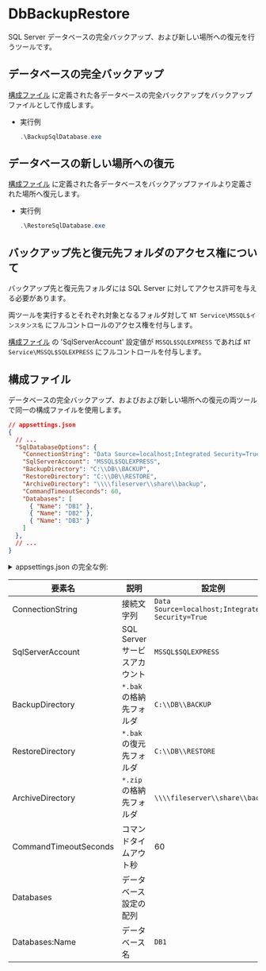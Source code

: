 # DbBackupRestore

SQL Server データベースの完全バックアップ、および新しい場所への復元を行うツールです。

## データベースの完全バックアップ

[構成ファイル](#構成ファイル) に定義された各データベースの完全バックアップをバックアップファイルとして作成します。

* 実行例
    ```ps1
    .\BackupSqlDatabase.exe
    ```

## データベースの新しい場所への復元

[構成ファイル](#構成ファイル) に定義された各データベースをバックアップファイルより定義された場所へ復元します。

* 実行例
    ```ps1
    .\RestoreSqlDatabase.exe
    ```

## バックアップ先と復元先フォルダのアクセス権について
バックアップ先と復元先フォルダには SQL Server に対してアクセス許可を与える必要があります。

両ツールを実行するとそれぞれ対象となるフォルダ対して `NT Service\MSSQL$インスタンス名` にフルコントロールのアクセス権を付与します。

[構成ファイル](#構成ファイル) の 'SqlServerAccount' 設定値が `MSSQL$SQLEXPRESS` であれば `NT Service\MSSQL$SQLEXPRESS` にフルコントロールを付与します。


## 構成ファイル

データベースの完全バックアップ、およびおよび新しい場所への復元の両ツールで同一の構成ファイルを使用します。

```json
// appsettings.json
{
  // ...
  "SqlDatabaseOptions": {
    "ConnectionString": "Data Source=localhost;Integrated Security=True",
    "SqlServerAccount": "MSSQL$SQLEXPRESS",
    "BackupDirectory": "C:\\DB\\BACKUP",
    "RestoreDirectory": "C:\\DB\\RESTORE",
    "ArchiveDirectory": "\\\\fileserver\\share\\backup",
    "CommandTimeoutSeconds": 60,
    "Databases": [
      { "Name": "DB1" },
      { "Name": "DB2" },
      { "Name": "DB3" }
    ]
  },
  // ...
}
```

<details>
<summary>appsettings.json の完全な例:</summary>
<div>

```json
{
  "SqlDatabaseOptions": {
    "ConnectionString": "Data Source=localhost;Integrated Security=True",
    "SqlServerAccount": "MSSQL$SQLEXPRESS",
    "BackupDirectory": "C:\\DB\\BACKUP",
    "RestoreDirectory": "C:\\DB\\RESTORE",
    "ArchiveDirectory": "\\\\fileserver\\share\\backup",
    "CommandTimeoutSeconds": 60,
    "Databases": [
      { "Name": "DB1" },
      { "Name": "DB2" },
      { "Name": "DB3" }
    ]
  },
  "Logging": {
    "LogLevel": {
      "Default": "Information",
      "Microsoft": "Warning",
      "Microsoft.Hosting.Lifetime": "Information"
    }
  }
}
```

</div>
</details>

|要素名|説明|設定例|備考|
|--|--|--|--|
|ConnectionString|接続文字列|`Data Source=localhost;Integrated Security=True`||
|SqlServerAccount|SQL Server サービスアカウント|`MSSQL$SQLEXPRESS`|既定値は`MSSQL$SQLEXPRESS`|
|BackupDirectory|`*.bak` の格納先フォルダ|`C:\\DB\\BACKUP`|ローカルフォルダのみ|
|RestoreDirectory|`*.bak` の復元先フォルダ|`C:\\DB\\RESTORE`|ローカルフォルダのみ、要アクセス権|
|ArchiveDirectory|`*.zip` の格納先フォルダ|`\\\\fileserver\\share\\backup`||
|CommandTimeoutSeconds|コマンドタイムアウト秒|60|既定値は60秒|
|Databases|データベース設定の配列||
|Databases:Name|データベース名|`DB1`|
